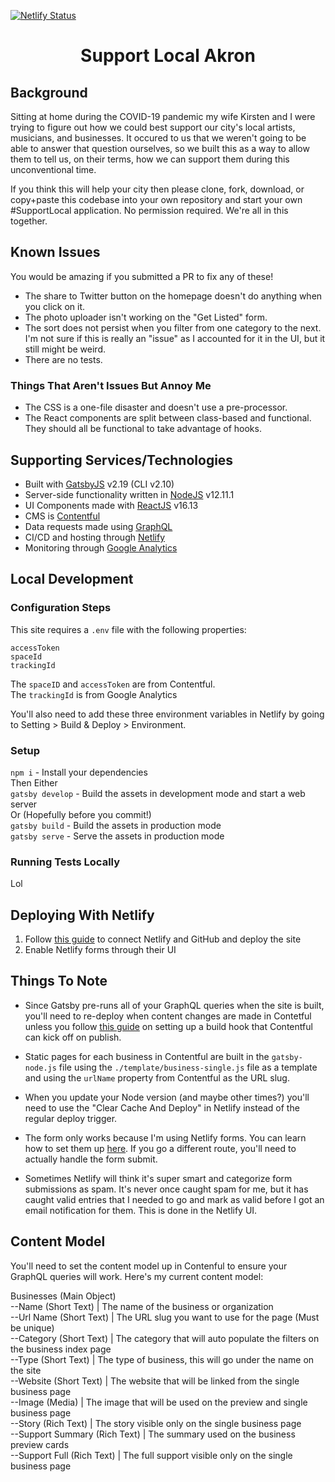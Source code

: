 [![Netlify Status](https://api.netlify.com/api/v1/badges/819c20ba-81db-4dae-83f4-a1dbe82eba5f/deploy-status)](https://app.netlify.com/sites/xenodochial-bohr-1c4dfd/deploys)

<h1 align="center">
  Support Local Akron
</h1>

## Background
Sitting at home during the COVID-19 pandemic my wife Kirsten and I were trying to figure out how we could best support our city's local artists, musicians, and businesses. It occured to us that we weren't going to be able to answer that question ourselves, so we built this as a way to allow them to tell us, on their terms, how we can support them during this unconventional time.

If you think this will help your city then please clone, fork, download, or copy+paste this codebase into your own repository and start your own #SupportLocal application. No permission required. We're all in this together.

## Known Issues
You would be amazing if you submitted a PR to fix any of these!
- The share to Twitter button on the homepage doesn't do anything when you click on it.
- The photo uploader isn't working on the "Get Listed" form.
- The sort does not persist when you filter from one category to the next. I'm not sure if this is really an "issue" as I accounted for it in the UI, but it still might be weird.
- There are no tests.
### Things That Aren't Issues But Annoy Me
- The CSS is a one-file disaster and doesn't use a pre-processor.
- The React components are split between class-based and functional. They should all be functional to take advantage of hooks.

## Supporting Services/Technologies
- Built with [GatsbyJS](https://www.gatsbyjs.org/) v2.19 (CLI v2.10)
- Server-side functionality written in [NodeJS](https://nodejs.org/) v12.11.1
- UI Components made with [ReactJS](https://reactjs.org/) v16.13
- CMS is [Contentful](https://www.contentful.com/)
- Data requests made using [GraphQL](https://graphql.org/)
- CI/CD and hosting through [Netlify](https://www.netlify.com/)
- Monitoring through [Google Analytics](https://analytics.google.com/)

## Local Development

### Configuration Steps
This site requires a `.env` file with the following properties:

```
accessToken
spaceId
trackingId
```

The `spaceID` and `accessToken` are from Contentful.<br/>
The `trackingId` is from Google Analytics

You'll also need to add these three environment variables in Netlify by going to Setting > Build & Deploy > Environment.

### Setup
`npm i` - Install your dependencies<br/>
Then Either<br/>
`gatsby develop` - Build the assets in development mode and start a web server<br/>
Or (Hopefully before you commit!)<br/>
`gatsby build` - Build the assets in production mode<br/>
`gatsby serve` - Serve the assets in production mode<br/>

### Running Tests Locally
Lol

## Deploying With Netlify
1. Follow [this guide](https://www.netlify.com/blog/2016/09/29/a-step-by-step-guide-deploying-on-netlify/) to connect Netlify and GitHub and deploy the site
2. Enable Netlify forms through their UI

## Things To Note
- Since Gatsby pre-runs all of your GraphQL queries when the site is built, you'll need to re-deploy when content changes are made in Contetful unless you follow [this guide](https://www.contentful.com/developers/docs/tutorials/general/automate-site-builds-with-webhooks/) on setting up a build hook that Contentful can kick off on publish.

- Static pages for each business in Contentful are built in the `gatsby-node.js` file using the `./template/business-single.js` file as a template and using the `urlName` property from Contentful as the URL slug.

- When you update your Node version (and maybe other times?) you'll need to use the "Clear Cache And Deploy" in Netlify instead of the regular deploy trigger.

- The form only works because I'm using Netlify forms. You can learn how to set them up [here](https://docs.netlify.com/forms/setup/). If you go a different route, you'll need to actually handle the form submit.

- Sometimes Netlify will think it's super smart and categorize form submissions as spam. It's never once caught spam for me, but it has caught valid entries that I needed to go and mark as valid before I got an email notification for them. This is done in the Netlify UI.

## Content Model
You'll need to set the content model up in Contenful to ensure your GraphQL queries will work. Here's my current content model:

Businesses (Main Object)<br/>
--Name (Short Text) | The name of the business or organization<br/>
--Url Name (Short Text) | The URL slug you want to use for the page (Must be unique)<br/>
--Category (Short Text) | The category that will auto populate the filters on the business index page<br/>
--Type (Short Text) | The type of business, this will go under the name on the site<br/>
--Website (Short Text) | The website that will be linked from the single business page<br/>
--Image (Media) | The image that will be used on the preview and single business page<br/>
--Story (Rich Text) | The story visible only on the single business page<br/>
--Support Summary (Rich Text) | The summary used on the business preview cards<br/>
--Support Full (Rich Text) | The full support visible only on the single business page<br/>
